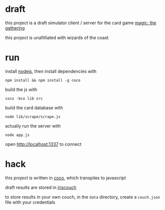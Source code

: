 # draft

this project is a draft simulator client / server for the card game
[magic: the gathering](http://en.wikipedia.org/wiki/Magic:_The_Gathering)

this project is unafilliated with wizards of the coast

# run

install [nodejs](http://nodejs.org), then install dependencies with

    npm install && npm install -g coco

build the js with

    coco -bco lib src

build the card database with

    node lib/scrape/scrape.js

actually run the server with

    node app.js

open <http://localhost:1337> to connect

# hack

this project is written in [coco](https://github.com/satyr/coco), which
transpiles to javascript

draft results are stored in
[iriscouch](https://aeosynth.iriscouch.com:6984/_utils/)

to store results in your own couch, in the `data` directory, create a
`couch.json` file with your credentials
